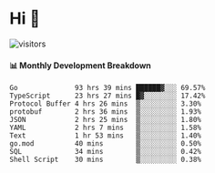 # Hi 👋
 
![visitors](https://visitor-badge.glitch.me/badge?page_id=sorcererxw.sorcererx)

#### 📊 Monthly Development Breakdown

<!--START_SECTION:waka-->
```text
Go              93 hrs 39 mins ██████▓░░░ 69.57%
TypeScript      23 hrs 27 mins █▓░░░░░░░░ 17.42%
Protocol Buffer 4 hrs 26 mins  ▒░░░░░░░░░ 3.30%
protobuf        2 hrs 36 mins  ▒░░░░░░░░░ 1.93%
JSON            2 hrs 25 mins  ▒░░░░░░░░░ 1.80%
YAML            2 hrs 7 mins   ▒░░░░░░░░░ 1.58%
Text            1 hr 53 mins   ▒░░░░░░░░░ 1.40%
go.mod          40 mins        ▒░░░░░░░░░ 0.50%
SQL             34 mins        ▒░░░░░░░░░ 0.42%
Shell Script    30 mins        ▒░░░░░░░░░ 0.38%
```
<!--END_SECTION:waka-->
